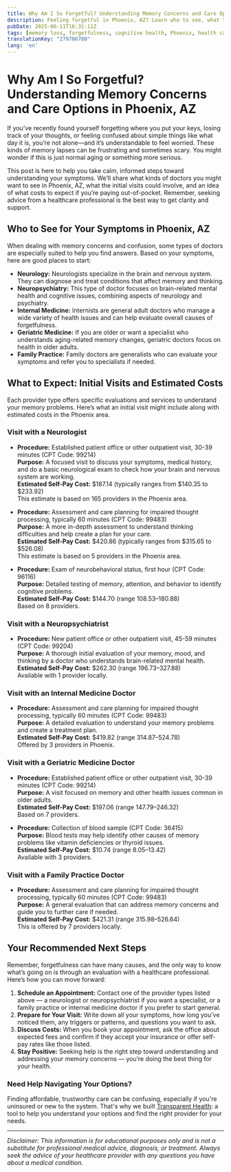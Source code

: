 ```yaml
---
title: Why Am I So Forgetful? Understanding Memory Concerns and Care Options in Phoenix, AZ  
description: Feeling forgetful in Phoenix, AZ? Learn who to see, what to expect, and estimated costs for memory-related concerns.  
pubDate: 2025-06-11T16:31:11Z
tags: [memory loss, forgetfulness, cognitive health, Phoenix, health care, neurology, family practice]
translationKey: "279706780"
lang: 'en'
---
```


# Why Am I So Forgetful? Understanding Memory Concerns and Care Options in Phoenix, AZ

If you’ve recently found yourself forgetting where you put your keys, losing track of your thoughts, or feeling confused about simple things like what day it is, you’re not alone—and it’s understandable to feel worried. These kinds of memory lapses can be frustrating and sometimes scary. You might wonder if this is just normal aging or something more serious.

This post is here to help you take calm, informed steps toward understanding your symptoms. We’ll share what kinds of doctors you might want to see in Phoenix, AZ, what the initial visits could involve, and an idea of what costs to expect if you’re paying out-of-pocket. Remember, seeking advice from a healthcare professional is the best way to get clarity and support.

## Who to See for Your Symptoms in Phoenix, AZ

When dealing with memory concerns and confusion, some types of doctors are especially suited to help you find answers. Based on your symptoms, here are good places to start:

- **Neurology:** Neurologists specialize in the brain and nervous system. They can diagnose and treat conditions that affect memory and thinking.
- **Neuropsychiatry:** This type of doctor focuses on brain-related mental health and cognitive issues, combining aspects of neurology and psychiatry.
- **Internal Medicine:** Internists are general adult doctors who manage a wide variety of health issues and can help evaluate overall causes of forgetfulness.
- **Geriatric Medicine:** If you are older or want a specialist who understands aging-related memory changes, geriatric doctors focus on health in older adults.
- **Family Practice:** Family doctors are generalists who can evaluate your symptoms and refer you to specialists if needed.

## What to Expect: Initial Visits and Estimated Costs

Each provider type offers specific evaluations and services to understand your memory problems. Here’s what an initial visit might include along with estimated costs in the Phoenix area.

### Visit with a Neurologist

- **Procedure:** Established patient office or other outpatient visit, 30-39 minutes (CPT Code: 99214)  
  **Purpose:** A focused visit to discuss your symptoms, medical history, and do a basic neurological exam to check how your brain and nervous system are working.  
  **Estimated Self-Pay Cost:** $187.14 (typically ranges from $140.35 to $233.92)  
  This estimate is based on 165 providers in the Phoenix area.

- **Procedure:** Assessment and care planning for impaired thought processing, typically 60 minutes (CPT Code: 99483)  
  **Purpose:** A more in-depth assessment to understand thinking difficulties and help create a plan for your care.  
  **Estimated Self-Pay Cost:** $420.86 (typically ranges from $315.65 to $526.08)  
  This estimate is based on 5 providers in the Phoenix area.

- **Procedure:** Exam of neurobehavioral status, first hour (CPT Code: 96116)  
  **Purpose:** Detailed testing of memory, attention, and behavior to identify cognitive problems.  
  **Estimated Self-Pay Cost:** $144.70 (range $108.53–$180.88)  
  Based on 8 providers.

### Visit with a Neuropsychiatrist

- **Procedure:** New patient office or other outpatient visit, 45-59 minutes (CPT Code: 99204)  
  **Purpose:** A thorough initial evaluation of your memory, mood, and thinking by a doctor who understands brain-related mental health.  
  **Estimated Self-Pay Cost:** $262.30 (range $196.73–$327.88)  
  Available with 1 provider locally.

### Visit with an Internal Medicine Doctor

- **Procedure:** Assessment and care planning for impaired thought processing, typically 60 minutes (CPT Code: 99483)  
  **Purpose:** A detailed evaluation to understand your memory problems and create a treatment plan.  
  **Estimated Self-Pay Cost:** $419.82 (range $314.87–$524.78)  
  Offered by 3 providers in Phoenix.

### Visit with a Geriatric Medicine Doctor

- **Procedure:** Established patient office or other outpatient visit, 30-39 minutes (CPT Code: 99214)  
  **Purpose:** A visit focused on memory and other health issues common in older adults.  
  **Estimated Self-Pay Cost:** $197.06 (range $147.79–$246.32)  
  Based on 7 providers.

- **Procedure:** Collection of blood sample (CPT Code: 36415)  
  **Purpose:** Blood tests may help identify other causes of memory problems like vitamin deficiencies or thyroid issues.  
  **Estimated Self-Pay Cost:** $10.74 (range $8.05–$13.42)  
  Available with 3 providers.

### Visit with a Family Practice Doctor

- **Procedure:** Assessment and care planning for impaired thought processing, typically 60 minutes (CPT Code: 99483)  
  **Purpose:** A general evaluation that can address memory concerns and guide you to further care if needed.  
  **Estimated Self-Pay Cost:** $421.31 (range $315.98–$526.64)  
  This is offered by 7 providers locally.

## Your Recommended Next Steps

Remember, forgetfulness can have many causes, and the only way to know what’s going on is through an evaluation with a healthcare professional. Here’s how you can move forward:

1. **Schedule an Appointment:** Contact one of the provider types listed above — a neurologist or neuropsychiatrist if you want a specialist, or a family practice or internal medicine doctor if you prefer to start general.
2. **Prepare for Your Visit:** Write down all your symptoms, how long you’ve noticed them, any triggers or patterns, and questions you want to ask.
3. **Discuss Costs:** When you book your appointment, ask the office about expected fees and confirm if they accept your insurance or offer self-pay rates like those listed.
4. **Stay Positive:** Seeking help is the right step toward understanding and addressing your memory concerns — you’re doing the best thing for your health.

### Need Help Navigating Your Options?

Finding affordable, trustworthy care can be confusing, especially if you're uninsured or new to the system. That's why we built [Transparent Health](https://transparenthealth.ai): a tool to help you understand your options and find the right provider for your needs. 

---

*Disclaimer: This information is for educational purposes only and is not a substitute for professional medical advice, diagnosis, or treatment. Always seek the advice of your healthcare provider with any questions you have about a medical condition.*